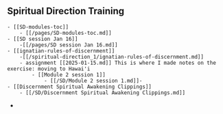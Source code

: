 ## Spiritual Direction Training
	- [[SD-modules-toc]]
		- [[/pages/SD-modules-toc.md]]
	- [[SD session Jan 16]] 
	    -[[/pages/SD session Jan 16.md]]
	- [[ignatian-rules-of-discernment]]
	    -[[/spiritual-direction_1/ignatian-rules-of-discernment.md]]
		- assignment [[2025-01-15.md]] This is where I made notes on the exercise: moving to Hawai'i
			- [[Module 2 session 1]]
				- [[/SD/Module 2 session 1.md]]-
	- [[Discernment Spiritual Awakening Clippings]]
		- [[/SD/Discernment Spiritual Awakening Clippings.md]]
-
